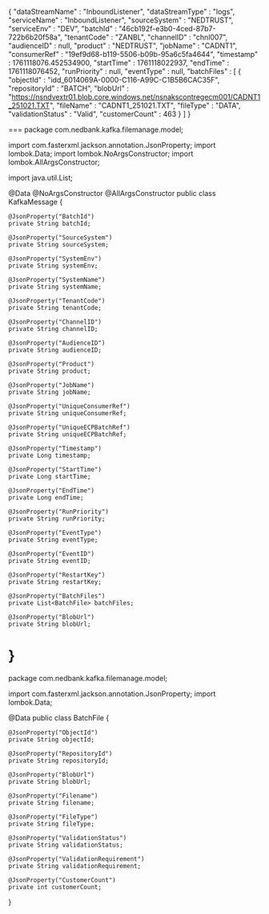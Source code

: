 {
  "dataStreamName" : "InboundListener",
  "dataStreamType" : "logs",
  "serviceName" : "InboundListener",
  "sourceSystem" : "NEDTRUST",
  "serviceEnv" : "DEV",
  "batchId" : "46cb192f-e3b0-4ced-87b7-722b6b20f58a",
  "tenantCode" : "ZANBL",
  "channelID" : "chnl007",
  "audienceID" : null,
  "product" : "NEDTRUST",
  "jobName" : "CADNT1",
  "consumerRef" : "19ef9d68-b119-5506-b09b-95a6c5fa4644",
  "timestamp" : 1761118076.452534900,
  "startTime" : 1761118022937,
  "endTime" : 1761118076452,
  "runPriority" : null,
  "eventType" : null,
  "batchFiles" : [ {
    "objectId" : "idd_6014069A-0000-C116-A99C-C1B5B6CAC35F",
    "repositoryId" : "BATCH",
    "blobUrl" : "https://nsndvextr01.blob.core.windows.net/nsnakscontregecm001/CADNT1_251021.TXT",
    "fileName" : "CADNT1_251021.TXT",
    "fileType" : "DATA",
    "validationStatus" : "Valid",
    "customerCount" : 463
  } ]
}

===
package com.nedbank.kafka.filemanage.model;

import com.fasterxml.jackson.annotation.JsonProperty;
import lombok.Data;
import lombok.NoArgsConstructor;
import lombok.AllArgsConstructor;

import java.util.List;

@Data
@NoArgsConstructor
@AllArgsConstructor
public class KafkaMessage {

    @JsonProperty("BatchId")
    private String batchId;

    @JsonProperty("SourceSystem")
    private String sourceSystem;

    @JsonProperty("SystemEnv")
    private String systemEnv;

    @JsonProperty("SystemName")
    private String systemName;

    @JsonProperty("TenantCode")
    private String tenantCode;

    @JsonProperty("ChannelID")
    private String channelID;

    @JsonProperty("AudienceID")
    private String audienceID;

    @JsonProperty("Product")
    private String product;

    @JsonProperty("JobName")
    private String jobName;

    @JsonProperty("UniqueConsumerRef")
    private String uniqueConsumerRef;

    @JsonProperty("UniqueECPBatchRef")
    private String uniqueECPBatchRef;

    @JsonProperty("Timestamp")
    private Long timestamp;

    @JsonProperty("StartTime")
    private Long startTime;

    @JsonProperty("EndTime")
    private Long endTime;

    @JsonProperty("RunPriority")
    private String runPriority;

    @JsonProperty("EventType")
    private String eventType;

    @JsonProperty("EventID")
    private String eventID;

    @JsonProperty("RestartKey")
    private String restartKey;

    @JsonProperty("BatchFiles")
    private List<BatchFile> batchFiles;

    @JsonProperty("BlobUrl")
    private String blobUrl;

}
=====
package com.nedbank.kafka.filemanage.model;

import com.fasterxml.jackson.annotation.JsonProperty;
import lombok.Data;

@Data
public class BatchFile {

    @JsonProperty("ObjectId")
    private String objectId;

    @JsonProperty("RepositoryId")
    private String repositoryId;

    @JsonProperty("BlobUrl")
    private String blobUrl;

    @JsonProperty("Filename")
    private String filename;

    @JsonProperty("FileType")
    private String fileType;

    @JsonProperty("ValidationStatus")
    private String validationStatus;

    @JsonProperty("ValidationRequirement")
    private String validationRequirement;

    @JsonProperty("CustomerCount")
    private int customerCount;
}
